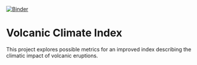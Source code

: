 [![Binder](https://mybinder.org/badge_logo.svg)](https://mybinder.org/v2/gh/LandonRieger/volcanic-climate-index/043ef95b2ef18baa34257dcbcb400ac3945fc4ab?filepath=vci%2Fexplore_aod.ipynb)

# Volcanic Climate Index

This project explores possible metrics for an improved index describing the 
climatic impact of volcanic eruptions.